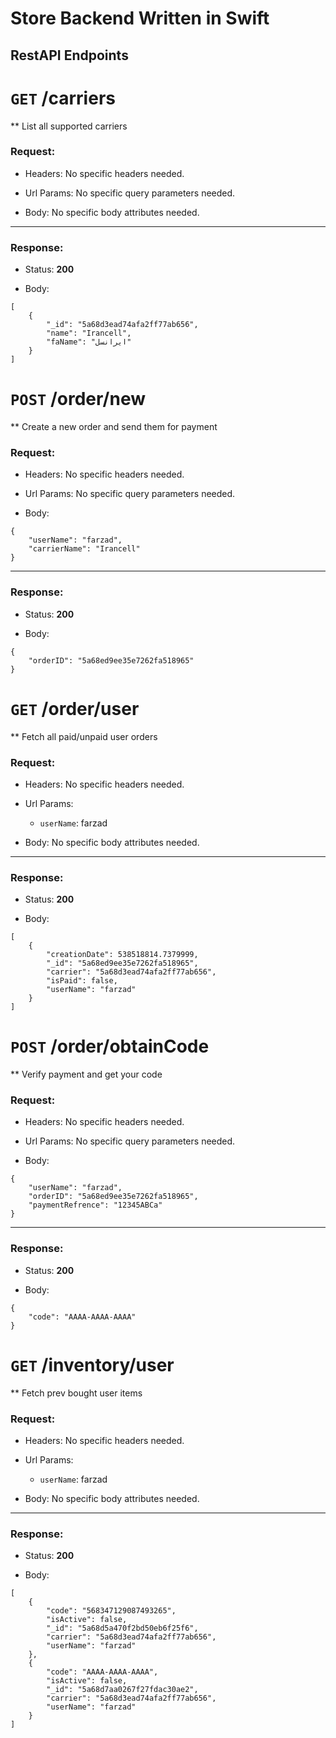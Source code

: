 # Store Backend Written in Swift 


## RestAPI Endpoints
# `GET` /carriers

** List all supported carriers

### Request:

+ Headers:
    No specific headers needed.

+ Url Params:
    No specific query parameters needed.

+ Body:
    No specific body attributes needed.

***


### Response:

+ Status: **200**

+ Body:
```
[
    {
        "_id": "5a68d3ead74afa2ff77ab656",
        "name": "Irancell",
        "faName": "ایرانسل"
    }
]
```

# `POST` /order/new

** Create a new order and send them for payment

### Request:

+ Headers:
    No specific headers needed.

+ Url Params:
    No specific query parameters needed.

+ Body:
```
{
    "userName": "farzad",
    "carrierName": "Irancell"
}
```

***


### Response:

+ Status: **200**

+ Body:
```
{
    "orderID": "5a68ed9ee35e7262fa518965"
}
```

# `GET` /order/user

** Fetch all paid/unpaid user orders

### Request:

+ Headers:
    No specific headers needed.

+ Url Params:
    + `userName`: farzad

+ Body:
    No specific body attributes needed.

***


### Response:

+ Status: **200**

+ Body:
```
[
    {
        "creationDate": 538518814.7379999,
        "_id": "5a68ed9ee35e7262fa518965",
        "carrier": "5a68d3ead74afa2ff77ab656",
        "isPaid": false,
        "userName": "farzad"
    }
]
```

# `POST` /order/obtainCode

** Verify payment and get your code

### Request:

+ Headers:
    No specific headers needed.

+ Url Params:
    No specific query parameters needed.

+ Body:
```
{
    "userName": "farzad",
    "orderID": "5a68ed9ee35e7262fa518965",
    "paymentRefrence": "12345ABCa"
}
```

***


### Response:

+ Status: **200**

+ Body:
```
{
    "code": "AAAA-AAAA-AAAA"
}
```

# `GET` /inventory/user

** Fetch prev bought user items

### Request:

+ Headers:
    No specific headers needed.

+ Url Params:
    + `userName`: farzad

+ Body:
    No specific body attributes needed.

***


### Response:

+ Status: **200**

+ Body:
```
[
    {
        "code": "568347129087493265",
        "isActive": false,
        "_id": "5a68d5a470f2bd50eb6f25f6",
        "carrier": "5a68d3ead74afa2ff77ab656",
        "userName": "farzad"
    },
    {
        "code": "AAAA-AAAA-AAAA",
        "isActive": false,
        "_id": "5a68d7aa0267f27fdac30ae2",
        "carrier": "5a68d3ead74afa2ff77ab656",
        "userName": "farzad"
    }
]
```

